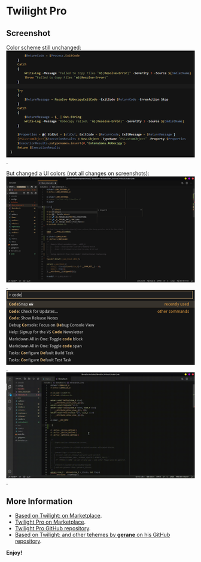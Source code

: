# Twilight Pro

## Screenshot
Color scheme still unchanged:
![](https://raw.githubusercontent.com/Iipal/Twilight-Pro/master/screenshot.png).

But changed a UI colors (not all changes on screenshots):
![](https://raw.githubusercontent.com/Iipal/Twilight-Pro/master/1.png).
![](https://raw.githubusercontent.com/Iipal/Twilight-Pro/master/2.png).
![](https://raw.githubusercontent.com/Iipal/Twilight-Pro/master/diff1.gif).

## More Information
* [Based on Twilight: on Marketplace](https://marketplace.visualstudio.com/items/gerane.Theme-Twilight).
* [Twilight Pro on Marketplace](https://marketplace.visualstudio.com/items?itemName=malkoleyplay.twilight-pro).
* [Twilight Pro GitHub repository](https://github.com/Iipal/Twilight-Pro).
* [Based on Twilight: and other tehemes by **gerane** on his GitHub repository](https://github.com/gerane/VSCodeThemes).

**Enjoy!**

